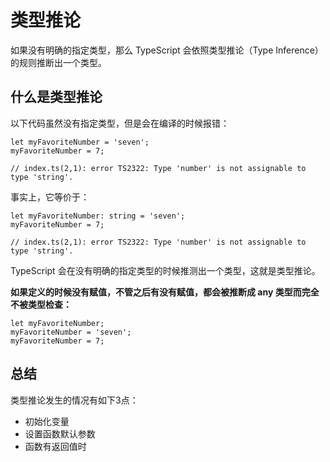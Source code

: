 # 类型推论 #
如果没有明确的指定类型，那么 TypeScript 会依照类型推论（Type Inference）的规则推断出一个类型。


## 什么是类型推论 ##
以下代码虽然没有指定类型，但是会在编译的时候报错：

```
let myFavoriteNumber = 'seven';
myFavoriteNumber = 7;

// index.ts(2,1): error TS2322: Type 'number' is not assignable to type 'string'.
```

事实上，它等价于：

```
let myFavoriteNumber: string = 'seven';
myFavoriteNumber = 7;

// index.ts(2,1): error TS2322: Type 'number' is not assignable to type 'string'.
```

TypeScript 会在没有明确的指定类型的时候推测出一个类型，这就是类型推论。

**如果定义的时候没有赋值，不管之后有没有赋值，都会被推断成 any 类型而完全不被类型检查：**

```
let myFavoriteNumber;
myFavoriteNumber = 'seven';
myFavoriteNumber = 7;
```


## 总结
类型推论发生的情况有如下3点：

- 初始化变量
- 设置函数默认参数
- 函数有返回值时
